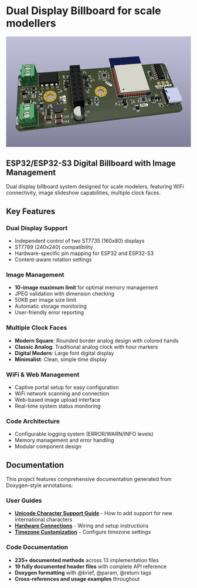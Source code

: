 # Dual Display Billboard for scale modellers

![ESP32 Dual ST7735 Display Hardware](hardware/images/ESP32_dual_ST7735_display.png)

## ESP32/ESP32-S3 Digital Billboard with Image Management

Dual display billboard system designed for scale modelers, featuring WiFi connectivity, image slideshow capabilities, multiple clock faces.

## Key Features

### **Dual Display Support**

- Independent control of two ST7735 (160x80) displays
- ST7789 (240x240) compatibility
- Hardware-specific pin mapping for ESP32 and ESP32-S3
- Content-aware rotation settings

### **Image Management**

- **10-image maximum limit** for optimal memory management
- JPEG validation with dimension checking
- 50KB per image size limit
- Automatic storage monitoring
- User-friendly error reporting

### **Multiple Clock Faces**

- **Modern Square**: Rounded border analog design with colored hands
- **Classic Analog**: Traditional analog clock with hour markers
- **Digital Modern**: Large font digital display
- **Minimalist**: Clean, simple time display

### **WiFi & Web Management**

- Captive portal setup for easy configuration
- WiFi network scanning and connection
- Web-based image upload interface
- Real-time system status monitoring

### **Code Architecture**

- Configurable logging system (ERROR/WARN/INFO levels)
- Memory management and error handling
- Modular component design

## Documentation

This project features comprehensive documentation generated from Doxygen-style annotations:

### **User Guides**

- **[Unicode Character Support Guide](docs/unicode_character_guide.md)** - How to add support for new international characters
- **[Hardware Connections](docs/hardware%20connections.md)** - Wiring and setup instructions
- **[Timezone Customization](docs/timezone_customization.md)** - Configure timezone settings

### **Code Documentation**

- **235+ documented methods** across 13 implementation files
- **19 fully documented header files** with complete API reference
- **Doxygen formatting** with @brief, @param, @return tags
- **Cross-references and usage examples** throughout

